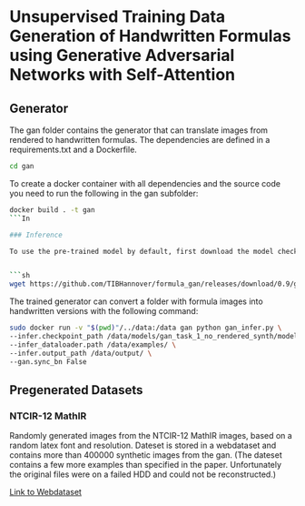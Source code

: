 # Unsupervised Training Data Generation of Handwritten Formulas using Generative Adversarial Networks with Self-Attention

## Generator

The gan folder contains the generator that can translate images from rendered to handwritten formulas. The dependencies are defined in a requirements.txt and a Dockerfile.

```sh
cd gan
```

To create a docker container with all dependencies and the source code you need to run the following in the gan subfolder:

```sh
docker build . -t gan 
```In

### Inference

To use the pre-trained model by default, first download the model checkpoint by running:


```sh 
wget https://github.com/TIBHannover/formula_gan/releases/download/0.9/gan_task_1_no_rendered_synth.model_300000.ckpt -O ../data/models/gan_task_1_no_rendered_synth/model_300000.ckpt
```

The trained generator can convert a folder with formula images into handwritten versions with the following command:

```sh
sudo docker run -v "$(pwd)"/../data:/data gan python gan_infer.py \
--infer.checkpoint_path /data/models/gan_task_1_no_rendered_synth/model_300000.ckpt \
--infer_dataloader.path /data/examples/ \
--infer.output_path /data/output/ \
--gan.sync_bn False
```

## Pregenerated Datasets

### NTCIR-12 MathIR

Randomly generated images from the NTCIR-12 MathIR images, based on a random latex font and resolution. Dateset is stored in a webdataset and contains more than 400000 synthetic images from the gan. (The dateset contains a few more examples than specified in the paper. Unfortunately the original files were on a failed HDD and could not be reconstructed.)

[Link to Webdataset](https://tib.eu/cloud/s/33zLLydQPy6SrtG)